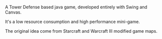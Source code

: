 A Tower Defense based java game, developed entirely with Swing and Canvas.

It's a low resource consumption and high performance mini-game.

The original idea come from Starcraft and Warcraft III modified game maps.